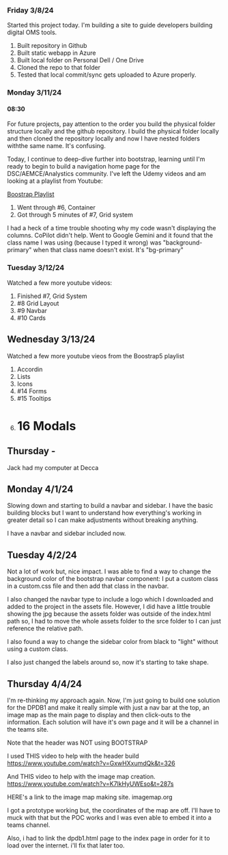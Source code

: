 ### Friday 3/8/24
Started this project today. I'm building a site to guide developers building digital OMS tools.

1. Built repository in Github
2. Built static webapp in Azure
3. Built local folder on Personal Dell / One Drive
4. Cloned the repo to that folder
5. Tested that local commit/sync gets uploaded to Azure properly.

### Monday 3/11/24
#### 08:30
For future projects, pay attention to the order you build the physical folder structure locally and the github repository. I build the physical folder locally and then cloned the repository locally and now I have nested folders withthe same name. It's confusing.

Today, I continue to deep-dive further into bootstrap, learning until I'm ready to begin to build a navigation home page for the DSC/AEMCE/Analystics community. I've left the Udemy videos and am looking at a playlist from Youtube: 

[Boostrap Playlist](https://www.youtube.com/watch?v=irfbn103AzE&list=PL4cUxeGkcC9joIM91nLzd_qaH_AimmdAR&index=7)

1. Went through #6, Container
2. Got through 5 minutes of #7, Grid system

I had a heck of a time trouble shooting why my code wasn't displaying the columns. CoPilot didn't help. Went to Google Gemini and it found that the class name I was using (because I typed it wrong) was "background-primary" when that class name doesn't exist. It's "bg-primary"

### Tuesday 3/12/24
Watched a few more youtube videos:

1. Finished #7, Grid System
2. #8 Grid Layout
3. #9 Navbar
4. #10 Cards

## Wednesday 3/13/24
Watched a few more youtube vieos from the Boostrap5 playlist

1. Accordin
2. Lists
3. Icons
1. #14 Forms
2. #15 Tooltips
3. # 16 Modals

## Thursday - 
Jack had my computer at Decca

## Monday 4/1/24
Slowing down and starting to build a navbar and sidebar. I have the basic building blocks but I want to understand how everything's working in greater detail so I can make adjustments without breaking anything.

I have a navbar and sidebar included now.

## Tuesday 4/2/24
Not a lot of work but, nice impact. I was able to find a way to change the background color of the bootstrap navbar component: I put a custom class in a custom.css file and then add that class in the navbar. 

I also changed the navbar type to include a logo which I downloaded and added to the project in the assets file. However, I did have a little trouble showing the jpg because the assets folder was outside of the index.html path so, I had to move the whole assets folder to the srce folder to I can just reference the relative path.

I also found a way to change the sidebar color from black to "light" without using a custom class.

I also just changed the labels around so, now it's starting to take shape.

## Thursday 4/4/24
I'm re-thinking my approach again. Now, I'm just going to build one solution for the DPDB1 and make it really simple with just a nav bar at the top, an image map as the main page to display and then click-outs to the information. Each solution will have it's own page and it will be a channel in the teams site.

Note that the header was NOT using BOOTSTRAP

I used THIS video to help with the header build
https://www.youtube.com/watch?v=GxwHXxumdQk&t=326

And THIS video to help with the image map creation.
https://www.youtube.com/watch?v=K7lkHyUWEso&t=287s

HERE's a link to the image map making site.
imagemap.org

I got a prototype working but, the coordinates of the map are off. I'll have to muck with that but the POC works and I was even able to embed it into a teams channel.

Also, i had to link the dpdb1.html page to the index page in order for it to load over the internet. i'll fix that later too.


